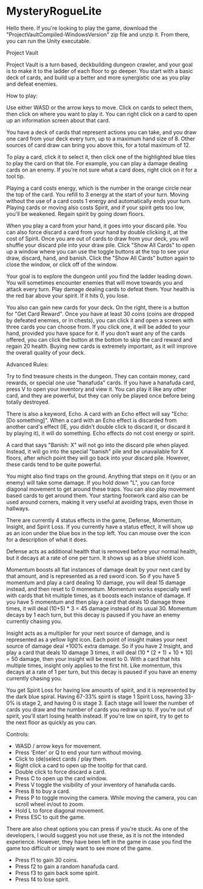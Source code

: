 # MysteryRogueLite

Hello there. If you're looking to play the game, download the "ProjectVaultCompiled-WindowsVersion" zip file and unzip it. From there, you can run the Unity executable.


Project Vault

Project Vault is a turn based, deckbuilding dungeon crawler, and your goal is to make it to the ladder of each floor to go deeper. You start with a basic deck of cards, and build up a better and more synergistic one as you play and defeat enemies.


How to play:

Use either WASD or the arrow keys to move. Click on cards to select them, then click on where you want to play it. You can right click on a card to open up an information screen about that card.

You have a deck of cards that represent actions you can take, and you draw one card from your deck every turn, up to a maximum hand size of 8. Other sources of card draw can bring you above this, for a total maximum of 12.

To play a card, click it to select it, then click one of the highlighted blue tiles to play the card on that tile. For example, you can play a damage dealing cards on an enemy. If you're not sure what a card does, right click on it for a tool tip.

Playing a card costs energy, which is the number in the orange circle near the top of the card. You refill to 3 energy at the start of your turn. Moving without the use of a card costs 1 energy and automatically ends your turn. Playing cards or moving also costs Spirit, and if your spirit gets too low, you'll be weakened. Regain spirit by going down floors.

When you play a card from your hand, it goes into your discard pile. You can also force discard a card from your hand by double clicking it, at the cost of Spirit. Once you are out of cards to draw from your deck, you will shuffle your discard pile into your draw pile. Click "Show All Cards" to open up a window where you can use the toggle buttons at the top to see your draw, discard, hand, and banish. Click the "Show All Cards" button again to close the window, or click off of the window.

Your goal is to explore the dungeon until you find the ladder leading down. You will sometimes encounter enemies that will move towards you and attack every turn. Play damage dealing cards to defeat them. Your health is the red bar above your spirit. If it hits 0, you lose.

You also can gain new cards for your deck. On the right, there is a button for "Get Card Reward". Once you have at least 30 coins (coins are dropped by defeated enemies, or in chests), you can click it and open a screen with three cards you can choose from. If you click one, it will be added to your hand, provided you have space for it. If you don't want any of the cards offered, you can click the button at the bottom to skip the card reward and regain 20 health. Buying new cards is extremely important, as it will improve the overall quality of your deck.


Advanced Rules:

Try to find treasure chests in the dungeon. They can contain money, card rewards, or special one use "hanafuda" cards. If you have a hanafuda card, press V to open your inventory and view it. You can play it like any other card, and they are powerful, but they can only be played once before being totally destroyed.

There is also a keyword, Echo. A card with an Echo effect will say "Echo: [Do something]". When a card with an Echo effect is discarded from another card's effect (IE, you didn't double click to discard it, or discard it by playing it), it will do something. Echo effects do not cost energy or spirit.

A card that says "Banish: X" will not go into the discard pile when played. Instead, it will go into the special "banish" pile and be unavailable for X floors, after which point they will go back into your discard pile. However, these cards tend to be quite powerful.

You might also find traps on the ground. Anything that steps on it (you or an enemy) will take some damage. If you hold down "L", you can force diagonal movement to get around these traps. You can also play movement based cards to get around them. Your starting footwork card also can be used around corners, making it very useful at avoiding traps, even those in hallways.

There are currently 4 status effects in the game, Defense, Momentum, Insight, and Spirit Loss. If you currently have a status effect, it will show up as an icon under the blue box in the top left. You can mouse over the icon for a description of what it does.

Defense acts as additional health that is removed before your normal health, but it decays at a rate of one per turn. It shows up as a blue shield icon.

Momentum boosts all flat instances of damage dealt by your next card by that amount, and is represented as a red sword icon. So if you have 5 momentum and play a card dealing 10 damage, you will deal 15 damage instead, and then reset to 0 momentum. Momentum works especially well with cards that hit multiple times, as it boosts each instance of damage. If you have 5 momentum and then play a card that deals 10 damage three times, it will deal (10+5) * 3 = 45 damage instead of its usual 30. Momentum decays by 1 each turn, but this decay is paused if you have an enemy currently chasing you.

Insight acts as a multiplier for your next source of damage, and is represented as a yellow light icon. Each point of insight makes your next source of damage deal +100% extra damage. So if you have 2 Insight, and play a card that deals 10 damage 3 times, it will deal (10 * (2 + 1) + 10 + 10) = 50 damage, then your insight will be reset to 0. With a card that hits multiple times, insight only applies to the first hit. Like momentum, this decays at a rate of 1 per turn, but this decay is paused if you have an enemy currently chasing you.

You get Spirit Loss for having low amounts of spirit, and it is represented by the dark blue spiral. Having 67-33% spirit is stage 1 Spirit Loss, having 33-0% is stage 2, and having 0 is stage 3. Each stage will lower the number of cards you draw and the number of cards you redraw up to. If you're out of spirit, you'll start losing health instead. If you're low on spirit, try to get to the next floor as quickly as you can.

Controls:

* WASD / arrow keys for movement.
* Press 'Enter' or Q to end your turn without moving.
* Click to (de)select cards / play them.
* Right click a card to open up the tooltip for that card.
* Double click to force discard a card.
* Press C to open up the card window.
* Press V toggle the visibility of your inventory of hanafuda cards.
* Press B to buy a card.
* Press P to toggle moving the camera. While moving the camera, you can scroll wheel in/out to zoom.
* Hold L to force diagonal movement.
* Press ESC to quit the game.

There are also cheat options you can press if you're stuck. As one of the developers, I would suggest you not use these, as it is not the intended experience. However, they have been left in the game in case you find the game too difficult or simply want to see more of the game.

* Press f1 to gain 30 coins.
* Press f2 to gain a random hanafuda card.
* Press f3 to gain back some spirit.
* Press f4 to lose spirit.
